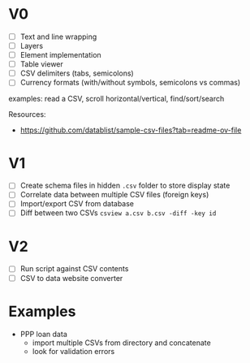 # V0

- [ ] Text and line wrapping
- [ ] Layers
- [ ] Element implementation
- [ ] Table viewer
- [ ] CSV delimiters (tabs, semicolons)
- [ ] Currency formats (with/without symbols, semicolons vs commas)

examples: read a CSV, scroll horizontal/vertical, find/sort/search

Resources:
- https://github.com/datablist/sample-csv-files?tab=readme-ov-file

# V1

- [ ] Create schema files in hidden `.csv` folder to store display state
- [ ] Correlate data between multiple CSV files (foreign keys)
- [ ] Import/export CSV from database
- [ ] Diff between two CSVs `csview a.csv b.csv -diff -key id`

# V2

- [ ] Run script against CSV contents
- [ ] CSV to data website converter

# Examples

- PPP loan data
	- import multiple CSVs from directory and concatenate
	- look for validation errors
